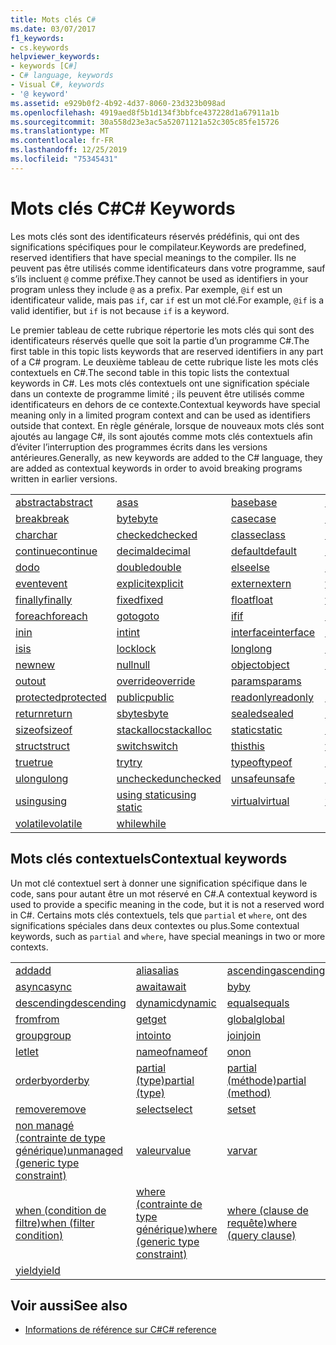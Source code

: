 ```yaml
---
title: Mots clés C#
ms.date: 03/07/2017
f1_keywords:
- cs.keywords
helpviewer_keywords:
- keywords [C#]
- C# language, keywords
- Visual C#, keywords
- '@ keyword'
ms.assetid: e929b0f2-4b92-4d37-8060-23d323b098ad
ms.openlocfilehash: 4919aed8f5b1d134f3bbfce437228d1a67911a1b
ms.sourcegitcommit: 30a558d23e3ac5a52071121a52c305c85fe15726
ms.translationtype: MT
ms.contentlocale: fr-FR
ms.lasthandoff: 12/25/2019
ms.locfileid: "75345431"
---
```

# <a name="c-keywords"></a><span data-ttu-id="7b46a-102">Mots clés C#</span><span class="sxs-lookup"><span data-stu-id="7b46a-102">C# Keywords</span></span>

<span data-ttu-id="7b46a-103">Les mots clés sont des identificateurs réservés prédéfinis, qui ont des significations spécifiques pour le compilateur.</span><span class="sxs-lookup"><span data-stu-id="7b46a-103">Keywords are predefined, reserved identifiers that have special meanings to the compiler.</span></span> <span data-ttu-id="7b46a-104">Ils ne peuvent pas être utilisés comme identificateurs dans votre programme, sauf s’ils incluent `@` comme préfixe.</span><span class="sxs-lookup"><span data-stu-id="7b46a-104">They cannot be used as identifiers in your program unless they include `@` as a prefix.</span></span> <span data-ttu-id="7b46a-105">Par exemple, `@if` est un identificateur valide, mais pas `if`, car `if` est un mot clé.</span><span class="sxs-lookup"><span data-stu-id="7b46a-105">For example, `@if` is a valid identifier, but `if` is not because `if` is a keyword.</span></span>  
  
 <span data-ttu-id="7b46a-106">Le premier tableau de cette rubrique répertorie les mots clés qui sont des identificateurs réservés quelle que soit la partie d’un programme C#.</span><span class="sxs-lookup"><span data-stu-id="7b46a-106">The first table in this topic lists keywords that are reserved identifiers in any part of a C# program.</span></span> <span data-ttu-id="7b46a-107">Le deuxième tableau de cette rubrique liste les mots clés contextuels en C#.</span><span class="sxs-lookup"><span data-stu-id="7b46a-107">The second table in this topic lists the contextual keywords in C#.</span></span> <span data-ttu-id="7b46a-108">Les mots clés contextuels ont une signification spéciale dans un contexte de programme limité ; ils peuvent être utilisés comme identificateurs en dehors de ce contexte.</span><span class="sxs-lookup"><span data-stu-id="7b46a-108">Contextual keywords have special meaning only in a limited program context and can be used as identifiers outside that context.</span></span> <span data-ttu-id="7b46a-109">En règle générale, lorsque de nouveaux mots clés sont ajoutés au langage C#, ils sont ajoutés comme mots clés contextuels afin d’éviter l’interruption des programmes écrits dans les versions antérieures.</span><span class="sxs-lookup"><span data-stu-id="7b46a-109">Generally, as new keywords are added to the C# language, they are added as contextual keywords in order to avoid breaking programs written in earlier versions.</span></span>  
  
|||||  
|---|---|---|---|  
|[<span data-ttu-id="7b46a-110">abstract</span><span class="sxs-lookup"><span data-stu-id="7b46a-110">abstract</span></span>](abstract.md)|[<span data-ttu-id="7b46a-111">as</span><span class="sxs-lookup"><span data-stu-id="7b46a-111">as</span></span>](../operators/type-testing-and-cast.md#as-operator)|[<span data-ttu-id="7b46a-112">base</span><span class="sxs-lookup"><span data-stu-id="7b46a-112">base</span></span>](base.md)|[<span data-ttu-id="7b46a-113">bool</span><span class="sxs-lookup"><span data-stu-id="7b46a-113">bool</span></span>](../builtin-types/bool.md)|  
|[<span data-ttu-id="7b46a-114">break</span><span class="sxs-lookup"><span data-stu-id="7b46a-114">break</span></span>](break.md)|[<span data-ttu-id="7b46a-115">byte</span><span class="sxs-lookup"><span data-stu-id="7b46a-115">byte</span></span>](../builtin-types/integral-numeric-types.md)|[<span data-ttu-id="7b46a-116">case</span><span class="sxs-lookup"><span data-stu-id="7b46a-116">case</span></span>](switch.md)|[<span data-ttu-id="7b46a-117">catch</span><span class="sxs-lookup"><span data-stu-id="7b46a-117">catch</span></span>](try-catch.md)|  
|[<span data-ttu-id="7b46a-118">char</span><span class="sxs-lookup"><span data-stu-id="7b46a-118">char</span></span>](../builtin-types/char.md)|[<span data-ttu-id="7b46a-119">checked</span><span class="sxs-lookup"><span data-stu-id="7b46a-119">checked</span></span>](checked.md)|[<span data-ttu-id="7b46a-120">classe</span><span class="sxs-lookup"><span data-stu-id="7b46a-120">class</span></span>](class.md)|[<span data-ttu-id="7b46a-121">const</span><span class="sxs-lookup"><span data-stu-id="7b46a-121">const</span></span>](const.md)|  
|[<span data-ttu-id="7b46a-122">continue</span><span class="sxs-lookup"><span data-stu-id="7b46a-122">continue</span></span>](continue.md)|[<span data-ttu-id="7b46a-123">decimal</span><span class="sxs-lookup"><span data-stu-id="7b46a-123">decimal</span></span>](../builtin-types/floating-point-numeric-types.md)|[<span data-ttu-id="7b46a-124">default</span><span class="sxs-lookup"><span data-stu-id="7b46a-124">default</span></span>](default.md)|[<span data-ttu-id="7b46a-125">delegate</span><span class="sxs-lookup"><span data-stu-id="7b46a-125">delegate</span></span>](../builtin-types/reference-types.md)|  
|[<span data-ttu-id="7b46a-126">do</span><span class="sxs-lookup"><span data-stu-id="7b46a-126">do</span></span>](do.md)|[<span data-ttu-id="7b46a-127">double</span><span class="sxs-lookup"><span data-stu-id="7b46a-127">double</span></span>](../builtin-types/floating-point-numeric-types.md)|[<span data-ttu-id="7b46a-128">else</span><span class="sxs-lookup"><span data-stu-id="7b46a-128">else</span></span>](if-else.md)|[<span data-ttu-id="7b46a-129">enum</span><span class="sxs-lookup"><span data-stu-id="7b46a-129">enum</span></span>](../builtin-types/enum.md)|  
|[<span data-ttu-id="7b46a-130">event</span><span class="sxs-lookup"><span data-stu-id="7b46a-130">event</span></span>](event.md)|[<span data-ttu-id="7b46a-131">explicit</span><span class="sxs-lookup"><span data-stu-id="7b46a-131">explicit</span></span>](../operators/user-defined-conversion-operators.md)|[<span data-ttu-id="7b46a-132">extern</span><span class="sxs-lookup"><span data-stu-id="7b46a-132">extern</span></span>](extern.md)|[<span data-ttu-id="7b46a-133">false</span><span class="sxs-lookup"><span data-stu-id="7b46a-133">false</span></span>](../builtin-types/bool.md)|  
|[<span data-ttu-id="7b46a-134">finally</span><span class="sxs-lookup"><span data-stu-id="7b46a-134">finally</span></span>](try-finally.md)|[<span data-ttu-id="7b46a-135">fixed</span><span class="sxs-lookup"><span data-stu-id="7b46a-135">fixed</span></span>](fixed-statement.md)|[<span data-ttu-id="7b46a-136">float</span><span class="sxs-lookup"><span data-stu-id="7b46a-136">float</span></span>](../builtin-types/floating-point-numeric-types.md)|[<span data-ttu-id="7b46a-137">for</span><span class="sxs-lookup"><span data-stu-id="7b46a-137">for</span></span>](for.md)|  
|[<span data-ttu-id="7b46a-138">foreach</span><span class="sxs-lookup"><span data-stu-id="7b46a-138">foreach</span></span>](foreach-in.md)|[<span data-ttu-id="7b46a-139">goto</span><span class="sxs-lookup"><span data-stu-id="7b46a-139">goto</span></span>](goto.md)|[<span data-ttu-id="7b46a-140">if</span><span class="sxs-lookup"><span data-stu-id="7b46a-140">if</span></span>](if-else.md)|[<span data-ttu-id="7b46a-141">implicit</span><span class="sxs-lookup"><span data-stu-id="7b46a-141">implicit</span></span>](../operators/user-defined-conversion-operators.md)|  
|[<span data-ttu-id="7b46a-142">in</span><span class="sxs-lookup"><span data-stu-id="7b46a-142">in</span></span>](in.md)|[<span data-ttu-id="7b46a-143">int</span><span class="sxs-lookup"><span data-stu-id="7b46a-143">int</span></span>](../builtin-types/integral-numeric-types.md)|[<span data-ttu-id="7b46a-144">interface</span><span class="sxs-lookup"><span data-stu-id="7b46a-144">interface</span></span>](interface.md)|[<span data-ttu-id="7b46a-145">internal</span><span class="sxs-lookup"><span data-stu-id="7b46a-145">internal</span></span>](internal.md)|
|[<span data-ttu-id="7b46a-146">is</span><span class="sxs-lookup"><span data-stu-id="7b46a-146">is</span></span>](is.md)|[<span data-ttu-id="7b46a-147">lock</span><span class="sxs-lookup"><span data-stu-id="7b46a-147">lock</span></span>](lock-statement.md)|[<span data-ttu-id="7b46a-148">long</span><span class="sxs-lookup"><span data-stu-id="7b46a-148">long</span></span>](../builtin-types/integral-numeric-types.md)|[<span data-ttu-id="7b46a-149">namespace</span><span class="sxs-lookup"><span data-stu-id="7b46a-149">namespace</span></span>](namespace.md)|
|[<span data-ttu-id="7b46a-150">new</span><span class="sxs-lookup"><span data-stu-id="7b46a-150">new</span></span>](../operators/new-operator.md)|[<span data-ttu-id="7b46a-151">null</span><span class="sxs-lookup"><span data-stu-id="7b46a-151">null</span></span>](null.md)|[<span data-ttu-id="7b46a-152">object</span><span class="sxs-lookup"><span data-stu-id="7b46a-152">object</span></span>](../builtin-types/reference-types.md)|[<span data-ttu-id="7b46a-153">operator</span><span class="sxs-lookup"><span data-stu-id="7b46a-153">operator</span></span>](../operators/operator-overloading.md)|
|[<span data-ttu-id="7b46a-154">out</span><span class="sxs-lookup"><span data-stu-id="7b46a-154">out</span></span>](out.md)|[<span data-ttu-id="7b46a-155">override</span><span class="sxs-lookup"><span data-stu-id="7b46a-155">override</span></span>](override.md)|[<span data-ttu-id="7b46a-156">params</span><span class="sxs-lookup"><span data-stu-id="7b46a-156">params</span></span>](params.md)|[<span data-ttu-id="7b46a-157">private</span><span class="sxs-lookup"><span data-stu-id="7b46a-157">private</span></span>](private.md)|
|[<span data-ttu-id="7b46a-158">protected</span><span class="sxs-lookup"><span data-stu-id="7b46a-158">protected</span></span>](protected.md)|[<span data-ttu-id="7b46a-159">public</span><span class="sxs-lookup"><span data-stu-id="7b46a-159">public</span></span>](public.md)|[<span data-ttu-id="7b46a-160">readonly</span><span class="sxs-lookup"><span data-stu-id="7b46a-160">readonly</span></span>](readonly.md)|[<span data-ttu-id="7b46a-161">ref</span><span class="sxs-lookup"><span data-stu-id="7b46a-161">ref</span></span>](ref.md)|
|[<span data-ttu-id="7b46a-162">return</span><span class="sxs-lookup"><span data-stu-id="7b46a-162">return</span></span>](return.md)|[<span data-ttu-id="7b46a-163">sbyte</span><span class="sxs-lookup"><span data-stu-id="7b46a-163">sbyte</span></span>](../builtin-types/integral-numeric-types.md)|[<span data-ttu-id="7b46a-164">sealed</span><span class="sxs-lookup"><span data-stu-id="7b46a-164">sealed</span></span>](sealed.md)|[<span data-ttu-id="7b46a-165">short</span><span class="sxs-lookup"><span data-stu-id="7b46a-165">short</span></span>](../builtin-types/integral-numeric-types.md)||
[<span data-ttu-id="7b46a-166">sizeof</span><span class="sxs-lookup"><span data-stu-id="7b46a-166">sizeof</span></span>](../operators/sizeof.md)|[<span data-ttu-id="7b46a-167">stackalloc</span><span class="sxs-lookup"><span data-stu-id="7b46a-167">stackalloc</span></span>](../operators/stackalloc.md)|[<span data-ttu-id="7b46a-168">static</span><span class="sxs-lookup"><span data-stu-id="7b46a-168">static</span></span>](static.md)|[<span data-ttu-id="7b46a-169">string</span><span class="sxs-lookup"><span data-stu-id="7b46a-169">string</span></span>](../builtin-types/reference-types.md)|
|[<span data-ttu-id="7b46a-170">struct</span><span class="sxs-lookup"><span data-stu-id="7b46a-170">struct</span></span>](struct.md)|[<span data-ttu-id="7b46a-171">switch</span><span class="sxs-lookup"><span data-stu-id="7b46a-171">switch</span></span>](switch.md)|[<span data-ttu-id="7b46a-172">this</span><span class="sxs-lookup"><span data-stu-id="7b46a-172">this</span></span>](this.md)|[<span data-ttu-id="7b46a-173">throw</span><span class="sxs-lookup"><span data-stu-id="7b46a-173">throw</span></span>](throw.md)|
|[<span data-ttu-id="7b46a-174">true</span><span class="sxs-lookup"><span data-stu-id="7b46a-174">true</span></span>](../builtin-types/bool.md)|[<span data-ttu-id="7b46a-175">try</span><span class="sxs-lookup"><span data-stu-id="7b46a-175">try</span></span>](try-catch.md)|[<span data-ttu-id="7b46a-176">typeof</span><span class="sxs-lookup"><span data-stu-id="7b46a-176">typeof</span></span>](../operators/type-testing-and-cast.md#typeof-operator)|[<span data-ttu-id="7b46a-177">uint</span><span class="sxs-lookup"><span data-stu-id="7b46a-177">uint</span></span>](../builtin-types/integral-numeric-types.md)|
|[<span data-ttu-id="7b46a-178">ulong</span><span class="sxs-lookup"><span data-stu-id="7b46a-178">ulong</span></span>](../builtin-types/integral-numeric-types.md)|[<span data-ttu-id="7b46a-179">unchecked</span><span class="sxs-lookup"><span data-stu-id="7b46a-179">unchecked</span></span>](unchecked.md)|[<span data-ttu-id="7b46a-180">unsafe</span><span class="sxs-lookup"><span data-stu-id="7b46a-180">unsafe</span></span>](unsafe.md)|[<span data-ttu-id="7b46a-181">ushort</span><span class="sxs-lookup"><span data-stu-id="7b46a-181">ushort</span></span>](../builtin-types/integral-numeric-types.md)|
|[<span data-ttu-id="7b46a-182">using</span><span class="sxs-lookup"><span data-stu-id="7b46a-182">using</span></span>](using.md)|[<span data-ttu-id="7b46a-183">using static</span><span class="sxs-lookup"><span data-stu-id="7b46a-183">using static</span></span>](using-static.md)|[<span data-ttu-id="7b46a-184">virtual</span><span class="sxs-lookup"><span data-stu-id="7b46a-184">virtual</span></span>](virtual.md)|[<span data-ttu-id="7b46a-185">void</span><span class="sxs-lookup"><span data-stu-id="7b46a-185">void</span></span>](void.md)|
|[<span data-ttu-id="7b46a-186">volatile</span><span class="sxs-lookup"><span data-stu-id="7b46a-186">volatile</span></span>](volatile.md)|[<span data-ttu-id="7b46a-187">while</span><span class="sxs-lookup"><span data-stu-id="7b46a-187">while</span></span>](while.md)|

## <a name="contextual-keywords"></a><span data-ttu-id="7b46a-188">Mots clés contextuels</span><span class="sxs-lookup"><span data-stu-id="7b46a-188">Contextual keywords</span></span>

 <span data-ttu-id="7b46a-189">Un mot clé contextuel sert à donner une signification spécifique dans le code, sans pour autant être un mot réservé en C#.</span><span class="sxs-lookup"><span data-stu-id="7b46a-189">A contextual keyword is used to provide a specific meaning in the code, but it is not a reserved word in C#.</span></span> <span data-ttu-id="7b46a-190">Certains mots clés contextuels, tels que `partial` et `where`, ont des significations spéciales dans deux contextes ou plus.</span><span class="sxs-lookup"><span data-stu-id="7b46a-190">Some contextual keywords, such as `partial` and `where`, have special meanings in two or more contexts.</span></span>  
  
||||  
|---|---|---|  
|[<span data-ttu-id="7b46a-191">add</span><span class="sxs-lookup"><span data-stu-id="7b46a-191">add</span></span>](add.md)|[<span data-ttu-id="7b46a-192">alias</span><span class="sxs-lookup"><span data-stu-id="7b46a-192">alias</span></span>](extern-alias.md)|[<span data-ttu-id="7b46a-193">ascending</span><span class="sxs-lookup"><span data-stu-id="7b46a-193">ascending</span></span>](ascending.md)|
|[<span data-ttu-id="7b46a-194">async</span><span class="sxs-lookup"><span data-stu-id="7b46a-194">async</span></span>](async.md)|[<span data-ttu-id="7b46a-195">await</span><span class="sxs-lookup"><span data-stu-id="7b46a-195">await</span></span>](../operators/await.md)|[<span data-ttu-id="7b46a-196">by</span><span class="sxs-lookup"><span data-stu-id="7b46a-196">by</span></span>](by.md)|
|[<span data-ttu-id="7b46a-197">descending</span><span class="sxs-lookup"><span data-stu-id="7b46a-197">descending</span></span>](descending.md)|[<span data-ttu-id="7b46a-198">dynamic</span><span class="sxs-lookup"><span data-stu-id="7b46a-198">dynamic</span></span>](../builtin-types/reference-types.md)|[<span data-ttu-id="7b46a-199">equals</span><span class="sxs-lookup"><span data-stu-id="7b46a-199">equals</span></span>](equals.md)|
|[<span data-ttu-id="7b46a-200">from</span><span class="sxs-lookup"><span data-stu-id="7b46a-200">from</span></span>](from-clause.md)|[<span data-ttu-id="7b46a-201">get</span><span class="sxs-lookup"><span data-stu-id="7b46a-201">get</span></span>](get.md)|[<span data-ttu-id="7b46a-202">global</span><span class="sxs-lookup"><span data-stu-id="7b46a-202">global</span></span>](../operators/namespace-alias-qualifier.md)|
|[<span data-ttu-id="7b46a-203">group</span><span class="sxs-lookup"><span data-stu-id="7b46a-203">group</span></span>](group-clause.md)|[<span data-ttu-id="7b46a-204">into</span><span class="sxs-lookup"><span data-stu-id="7b46a-204">into</span></span>](into.md)|[<span data-ttu-id="7b46a-205">join</span><span class="sxs-lookup"><span data-stu-id="7b46a-205">join</span></span>](join-clause.md)|
|[<span data-ttu-id="7b46a-206">let</span><span class="sxs-lookup"><span data-stu-id="7b46a-206">let</span></span>](let-clause.md)|[<span data-ttu-id="7b46a-207">nameof</span><span class="sxs-lookup"><span data-stu-id="7b46a-207">nameof</span></span>](../operators/nameof.md)|[<span data-ttu-id="7b46a-208">on</span><span class="sxs-lookup"><span data-stu-id="7b46a-208">on</span></span>](on.md)|
|[<span data-ttu-id="7b46a-209">orderby</span><span class="sxs-lookup"><span data-stu-id="7b46a-209">orderby</span></span>](orderby-clause.md)|[<span data-ttu-id="7b46a-210">partial (type)</span><span class="sxs-lookup"><span data-stu-id="7b46a-210">partial (type)</span></span>](partial-type.md)|[<span data-ttu-id="7b46a-211">partial (méthode)</span><span class="sxs-lookup"><span data-stu-id="7b46a-211">partial (method)</span></span>](partial-method.md)|
|[<span data-ttu-id="7b46a-212">remove</span><span class="sxs-lookup"><span data-stu-id="7b46a-212">remove</span></span>](remove.md)|[<span data-ttu-id="7b46a-213">select</span><span class="sxs-lookup"><span data-stu-id="7b46a-213">select</span></span>](select-clause.md)|[<span data-ttu-id="7b46a-214">set</span><span class="sxs-lookup"><span data-stu-id="7b46a-214">set</span></span>](set.md)|
|[<span data-ttu-id="7b46a-215">non managé (contrainte de type générique)</span><span class="sxs-lookup"><span data-stu-id="7b46a-215">unmanaged (generic type constraint)</span></span>](where-generic-type-constraint.md)|[<span data-ttu-id="7b46a-216">valeur</span><span class="sxs-lookup"><span data-stu-id="7b46a-216">value</span></span>](value.md)|[<span data-ttu-id="7b46a-217">var</span><span class="sxs-lookup"><span data-stu-id="7b46a-217">var</span></span>](var.md)|
|[<span data-ttu-id="7b46a-218">when (condition de filtre)</span><span class="sxs-lookup"><span data-stu-id="7b46a-218">when (filter condition)</span></span>](when.md)|[<span data-ttu-id="7b46a-219">where (contrainte de type générique)</span><span class="sxs-lookup"><span data-stu-id="7b46a-219">where (generic type constraint)</span></span>](where-generic-type-constraint.md)|[<span data-ttu-id="7b46a-220">where (clause de requête)</span><span class="sxs-lookup"><span data-stu-id="7b46a-220">where (query clause)</span></span>](where-clause.md)|
|[<span data-ttu-id="7b46a-221">yield</span><span class="sxs-lookup"><span data-stu-id="7b46a-221">yield</span></span>](yield.md)| | |
  
## <a name="see-also"></a><span data-ttu-id="7b46a-222">Voir aussi</span><span class="sxs-lookup"><span data-stu-id="7b46a-222">See also</span></span>

- [<span data-ttu-id="7b46a-223">Informations de référence sur C#</span><span class="sxs-lookup"><span data-stu-id="7b46a-223">C# reference</span></span>](../index.md)
